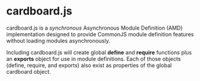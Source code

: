 cardboard.js
============

cardboard.js is a *synchronous* Asynchronous Module Definition (AMD) implementation designed to provide CommonJS module definition features without loading modules asynchronously.

Including cardboard.js will create global **define** and **require** functions plus an **exports** object for use in module definitions. Each of those objects (define, require, and exports) also exist as properties of the global cardboard object.
